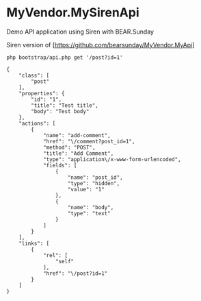 # MyVendor.MySirenApi
Demo API application using Siren with BEAR.Sunday

Siren version of [https://github.com/bearsunday/MyVendor.MyApi]


```
php bootstrap/api.php get '/post?id=1'
```

```
{
    "class": [
        "post"
    ],
    "properties": {
        "id": "1",
        "title": "Test title",
        "body": "Test body"
    },
    "actions": [
        {
            "name": "add-comment",
            "href": "\/comment?post_id=1",
            "method": "POST",
            "title": "Add Comment",
            "type": "application\/x-www-form-urlencoded",
            "fields": [
                {
                    "name": "post_id",
                    "type": "hidden",
                    "value": "1"
                },
                {
                    "name": "body",
                    "type": "text"
                }
            ]
        }
    ],
    "links": [
        {
            "rel": [
                "self"
            ],
            "href": "\/post?id=1"
        }
    ]
}
```
